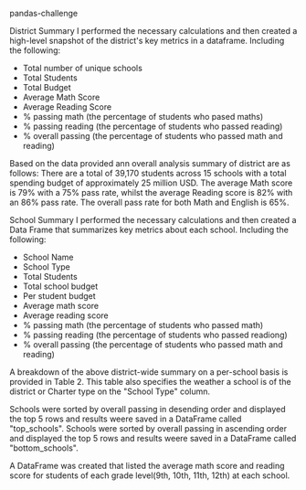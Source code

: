  pandas-challenge

 District Summary
 I performed the necessary calculations and then created a high-level snapshot of the district's key metrics in a dataframe.
 Including the following:
 - Total number of unique schools
 - Total Students
 - Total Budget
 - Average Math Score
 - Average Reading Score
 - % passing math (the percentage of students who pased maths)
 - % passing reading (the percentage of students who passed reading)
 - % overall passing (the percentage of students who passed math and reading)


Based on the data provided ann overall analysis summary of district are as follows:
There are a total of 39,170 students across 15 schools with a total spending budget of approximately 25 million USD.
The average Math score is 79% with a 75% pass rate, whilst the average Reading score is 82% with an 86% pass rate.
The overall pass rate for both Math and English is 65%.

School Summary
I performed the necessary calculations and then created a Data Frame that summarizes key metrics about each school.
 Including the following:
 - School Name
 - School Type
 - Total Students
 - Total school budget
 - Per student budget
 - Average math score
 - Average reading score
 - % passing math (the percentage of students who passed math)
 - % passing reading (the percentage of students who passed readiong)
 - % overall passing (the percentage of students who passed math and reading)

A breakdown of the above district-wide summary on a per-school basis is provided in Table 2. This table also specifies the weather
a school is of the district or Charter type on the "School Type" column.

Schools were sorted by overall passing in desending order and displayed the top 5 rows and results weere saved in a DataFrame called "top_schools".
Schools were sorted by overall passing in ascending order and displayed the top 5 rows and results weere saved in a DataFrame called "bottom_schools".

A DataFrame was created that listed the average math score and reading score for students of each grade level(9th, 10th, 11th, 12th) at each school.

